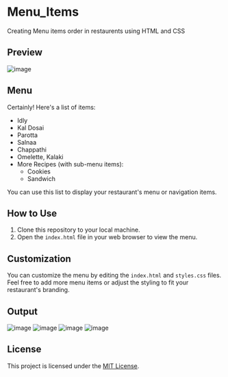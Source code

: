 # Menu_Items
Creating Menu items order in restaurents using HTML and CSS

## Preview

![image](https://www.thambivilas.com/menu)

## Menu

Certainly! Here's a list of items:

- Idly
- Kal Dosai
- Parotta
- Salnaa
- Chappathi
- Omelette, Kalaki
- More Recipes (with sub-menu items):
   - Cookies
   - Sandwich

You can use this list to display your restaurant's menu or navigation items.

## How to Use

1. Clone this repository to your local machine.
2. Open the `index.html` file in your web browser to view the menu.

## Customization

You can customize the menu by editing the `index.html` and `styles.css` files. Feel free to add more menu items or adjust the styling to fit your restaurant's branding.

## Output

![image](https://github.com/NishalKL/Menu_Items/assets/169981248/aafc95a3-0c9e-4303-bf06-f69a0e2471d7)
![image](https://github.com/NishalKL/Menu_Items/assets/169981248/e9272d7e-3da2-44fa-a1ac-2ba63e2e9d7b)
![image](https://github.com/NishalKL/Menu_Items/assets/169981248/97fe32e7-f940-4781-bff8-afe6605f8a09)
![image](https://github.com/NishalKL/Menu_Items/assets/169981248/6d12b9e1-4406-45f2-ba67-248f551e088f)

## License

This project is licensed under the [MIT License](LICENSE).


